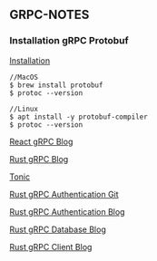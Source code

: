 ## GRPC-NOTES
### Installation gRPC Protobuf
[Installation](https://grpc.io/docs/protoc-installation/#binary-install)
```vim
//MacOS
$ brew install protobuf
$ protoc --version 
```
```vim
//Linux
$ apt install -y protobuf-compiler
$ protoc --version 
```

[React gRPC Blog](https://daily.dev/blog/build-a-chat-app-using-grpc-and-reactjs#userslist)

[Rust gRPC Blog](https://konghq.com/blog/engineering/building-grpc-apis-with-rust)

[Tonic](https://github.com/pollyolly/tonic)

[Rust gRPC Authentication Git](https://github.com/anshulrgoyal/rust-grpc-demo)

[Rust gRPC Authentication Blog](https://dev.to/anshulgoyal15/a-beginners-guide-to-grpc-with-rust-3c7o)

[Rust gRPC Database Blog](https://tjtelan.com/blog/using-a-database-grpc-with-rust/)

[Rust gRPC Client Blog](https://tjtelan.com/blog/lets-build-a-single-binary-grpc-server-client-with-rust-in-2020/)
